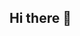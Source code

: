 ## Hi there 👋
<!--![Top Langs](https://github-readme-stats.vercel.app/api/top-langs/?username=azfcwqe123&layout=compact)
[![Solved.ac Profile](http://mazassumnida.wtf/api/v2/generate_badge?boj=azfcwqe123_b)](https://solved.ac/azfcwqe123_b/)

**azfcwqe123/azfcwqe123** is a ✨ _special_ ✨ repository because its `README.md` (this file) appears on your GitHub profile.

Here are some ideas to get you started:

- 🔭 I’m currently working on ...
- 🌱 I’m currently learning ...
- 👯 I’m looking to collaborate on ...
- 🤔 I’m looking for help with ...
- 💬 Ask me about ...
- 📫 How to reach me: ...
- 😄 Pronouns: ...
- ⚡ Fun fact: ...
-->
